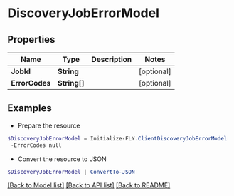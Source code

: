 # DiscoveryJobErrorModel
## Properties

Name | Type | Description | Notes
------------ | ------------- | ------------- | -------------
**JobId** | **String** |  | [optional] 
**ErrorCodes** | **String[]** |  | [optional] 

## Examples

- Prepare the resource
```powershell
$DiscoveryJobErrorModel = Initialize-FLY.ClientDiscoveryJobErrorModel  -JobId null `
 -ErrorCodes null
```

- Convert the resource to JSON
```powershell
$DiscoveryJobErrorModel | ConvertTo-JSON
```

[[Back to Model list]](../README.md#documentation-for-models) [[Back to API list]](../README.md#documentation-for-api-endpoints) [[Back to README]](../README.md)

